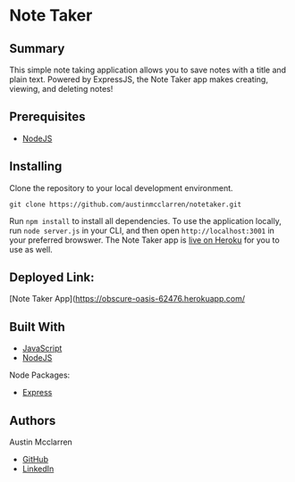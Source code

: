 # Note Taker

## Summary
This simple note taking application allows you to save notes with a title and plain text. Powered by ExpressJS, the Note Taker app makes creating, viewing, and deleting notes!

## Prerequisites
* [NodeJS](https://nodejs.org/)

## Installing

Clone the repository to your local development environment.

```
git clone https://github.com/austinmcclarren/notetaker.git
```


Run `npm install` to install all dependencies. To use the application locally, run `node server.js` in your CLI, and then open `http://localhost:3001` in your preferred browswer. The Note Taker app is [live on Heroku](https://obscure-oasis-62476.herokuapp.com/) for you to use as well.


## Deployed Link:
[Note Taker App](https://obscure-oasis-62476.herokuapp.com/

## Built With
* [JavaScript](https://developer.mozilla.org/en-US/docs/Web/JavaScript)
* [NodeJS](https://nodejs.org/)

 Node Packages:
* [Express](https://www.npmjs.com/package/express)

## Authors
Austin Mcclarren
* [GitHub](https://github.com/AustinMcClarren)
* [LinkedIn](https://www.linkedin.com/in/austin-mcclarren-45875a261/)